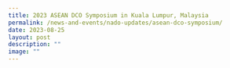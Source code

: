 ```yaml
---
title: 2023 ASEAN DCO Symposium in Kuala Lumpur, Malaysia
permalink: /news-and-events/nado-updates/asean-dco-symposium/
date: 2023-08-25
layout: post
description: ""
image: ""
---
```

